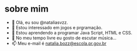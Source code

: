 # sobre mim

- 👋 Olá, eu sou @nataliasvzz.
- 👀 Estou interessado em jogos e prgramação.
- 🌱 Estou aprendendo a programar Java Script, HTML e CSS.
- 💞️ No meu tempo livre eu gosto de escutar música...
- 📫 Meu e-mail é natalia.bozz@escola.pr.gov.br

<!---
nataliasvzz/nataliasvzz is a ✨ special ✨ repository because its `README.md` (this file) appears on your GitHub profile.
You can click the Preview link to take a look at your changes.
--->
